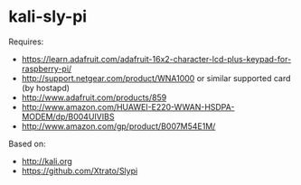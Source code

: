 kali-sly-pi
===========

Requires:

* https://learn.adafruit.com/adafruit-16x2-character-lcd-plus-keypad-for-raspberry-pi/
* http://support.netgear.com/product/WNA1000 or similar supported card (by hostapd)
* http://www.adafruit.com/products/859
* http://www.amazon.com/HUAWEI-E220-WWAN-HSDPA-MODEM/dp/B004UIVIBS
* http://www.amazon.com/gp/product/B007M54E1M/

Based on:

* http://kali.org
* https://github.com/Xtrato/Slypi
